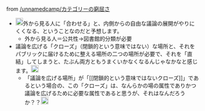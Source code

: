 
from [/unnamedcamp/カテゴリーの窮屈さ](https://scrapbox.io/unnamedcamp/カテゴリーの窮屈さ)
- <img src='https://scrapbox.io/api/pages/unnamedcamp/rashita/icon' alt='/unnamedcamp/rashita.icon' height="19.5"/>外から見る人に「合わせる」と、内側からの自由な議論の展開がやりにくくなる、ということなのだと予想します。
    - 外から見る人＝公共性→図書館的分類が必要
- 議論を広げる「クローズ」（閉鎖的という意味ではない）な場所と、それをパブリックに届けるために整える場所の二つの場所が必要で、それを「直結」してしまうと、たぶん両方ともうまくいかなくなるんじゃなかなと感じます。<img src='https://scrapbox.io/api/pages/unnamedcamp/rashita/icon' alt='/unnamedcamp/rashita.icon' height="19.5"/>
    - 「議論を広げる場所」が「[[閉鎖的という意味ではないクローズ]]」であるという場合の、この「クローズ」は、なんらかの場の属性でありかつ議論を広げるために必要な属性であると思うが、それはなんだろうか？？<img src='https://scrapbox.io/api/pages/unnamedcamp/nishio/icon' alt='/unnamedcamp/nishio.icon' height="19.5"/>